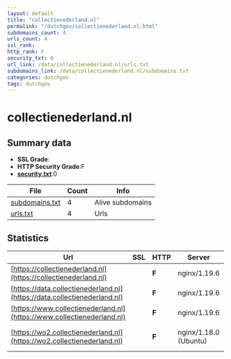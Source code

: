 ```yaml
---
layout: default
title: "collectienederland.nl"
permalink: "/dutchgov/collectienederland.nl.html"
subdomains_count: 4
urls_count: 4
ssl_rank: 
http_rank: F
security_txt: 0
url_link: /data/collectienederland.nl/urls.txt
subdomains_link: /data/collectienederland.nl/subdomains.txt
categories: dutchgov
tags: dutchgov
---
```



# collectienederland.nl
## Summary data


 - **SSL Grade**:
 - **HTTP Security Grade**:F
 - **[security.txt](https://www.digitaleoverheid.nl/nieuws/standaard-security-txt-nu-verplicht-voor-overheid/)**:0


| File       | Count | Info |
|------------|-------|------|
|[subdomains.txt](/DutchGovScope/data/collectienederland.nl/subdomains.txt)|4|Alive subdomains|
|[urls.txt](/DutchGovScope/data/collectienederland.nl/urls.txt)|4|Urls|


## Statistics


| Url | SSL | HTTP | Server | Cookie | HSTS | CORS | CTO | CSP | XFO | XXP | RP |FP| Tech |Title |
|--------|-------|-------|------|------|------|------|------|------|------|------|------|------|------|------|
|[https://collectienederland.nl](https://collectienederland.nl)| | **F**|nginx/1.19.6| | | | | | | | :white_check_mark: | |Bootstrap Nginx:1.19.6|Collectie Nederl...|
|[https://data.collectienederland.nl](https://data.collectienederland.nl)| | **F**|nginx/1.19.6| | | | | | | | :white_check_mark: | |Bootstrap Nginx:1.19.6|Collectie Nederl...|
|[https://www.collectienederland.nl](https://www.collectienederland.nl)| | **F**|nginx/1.19.6| | | | | | | | :white_check_mark: | |Bootstrap Nginx:1.19.6|Collectie Nederl...|
|[https://wo2.collectienederland.nl](https://wo2.collectienederland.nl)| | **F**|nginx/1.18.0 (Ubuntu)| | | | | | | | :white_check_mark: | |Bootstrap Nginx:1.18.0 Ubuntu|Cultuurgoederen...|


